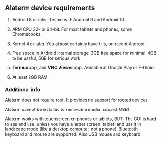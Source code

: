## Alaterm device requirements

1. Android 8 or later. Tested with Android 9 and Android 10.

2. ARM CPU 32- or 64-bit. For most tablets and phones, some Chromebooks.

3. Kernel 4 or later. You almost certainly have this, on recent Android.

4. Free space in Android internal storage:
3GB free space for minimal. 4GB to be useful, 5GB for serious work.

6. **Termux** app, and **VNC Viewer** app.
Available at Google Play or F-Droid.

7. At least 2GB RAM.


### Additional info

Alaterm does not require root.
It provides no support for rooted devices.

Alaterm cannot be installed to removable media (sdcard, USB).

Alaterm works with touchscreen on phones or tablets, BUT:
The GUI is hard to see and use, unless you have a larger screen (tablet)
and use it in landscape mode (like a desktop computer, not a phone).
Bluetooth keyboard and mouse are supported. Also USB mouse and keyboard.
